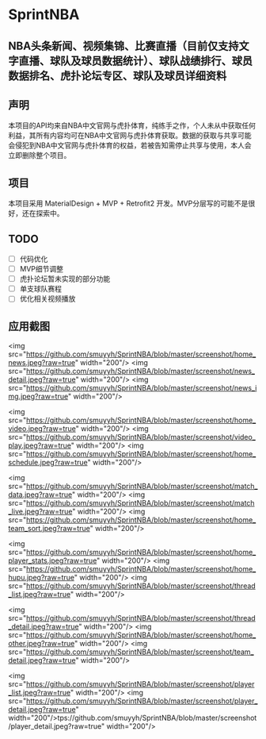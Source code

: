 # SprintNBA

## NBA头条新闻、视频集锦、比赛直播（目前仅支持文字直播、球队及球员数据统计）、球队战绩排行、球员数据排名、虎扑论坛专区、球队及球员详细资料

## 声明

本项目的API均来自NBA中文官网与虎扑体育，纯练手之作，个人未从中获取任何利益，其所有内容均可在NBA中文官网与虎扑体育获取。数据的获取与共享可能会侵犯到NBA中文官网与虎扑体育的权益，若被告知需停止共享与使用，本人会立即删除整个项目。

## 项目

本项目采用 MaterialDesign + MVP + Retrofit2 开发。MVP分层写的可能不是很好，还在探索中。

## TODO

*   [ ] 代码优化
*   [ ] MVP细节调整
*   [ ] 虎扑论坛暂未实现的部分功能
*   [ ] 单支球队赛程
*   [ ] 优化相关视频播放

## 应用截图

<img src="https://github.com/smuyyh/SprintNBA/blob/master/screenshot/home_news.jpeg?raw=true" width="200"/&gt;
<img src="https://github.com/smuyyh/SprintNBA/blob/master/screenshot/news_detail.jpeg?raw=true" width="200"/&gt;
<img src="https://github.com/smuyyh/SprintNBA/blob/master/screenshot/news_img.jpeg?raw=true" width="200"/&gt;

<img src="https://github.com/smuyyh/SprintNBA/blob/master/screenshot/home_video.jpeg?raw=true" width="200"/&gt;
<img src="https://github.com/smuyyh/SprintNBA/blob/master/screenshot/video_play.jpeg?raw=true" width="200"/&gt;
<img src="https://github.com/smuyyh/SprintNBA/blob/master/screenshot/home_schedule.jpeg?raw=true" width="200"/&gt;

<img src="https://github.com/smuyyh/SprintNBA/blob/master/screenshot/match_data.jpeg?raw=true" width="200"/&gt;
<img src="https://github.com/smuyyh/SprintNBA/blob/master/screenshot/match_live.jpeg?raw=true" width="200"/&gt;
<img src="https://github.com/smuyyh/SprintNBA/blob/master/screenshot/home_team_sort.jpeg?raw=true" width="200"/&gt;

<img src="https://github.com/smuyyh/SprintNBA/blob/master/screenshot/home_player_stats.jpeg?raw=true" width="200"/&gt;
<img src="https://github.com/smuyyh/SprintNBA/blob/master/screenshot/home_hupu.jpeg?raw=true" width="200"/&gt;
<img src="https://github.com/smuyyh/SprintNBA/blob/master/screenshot/thread_list.jpeg?raw=true" width="200"/&gt;

<img src="https://github.com/smuyyh/SprintNBA/blob/master/screenshot/thread_detail.jpeg?raw=true" width="200"/&gt;
<img src="https://github.com/smuyyh/SprintNBA/blob/master/screenshot/home_other.jpeg?raw=true" width="200"/&gt;
<img src="https://github.com/smuyyh/SprintNBA/blob/master/screenshot/team_detail.jpeg?raw=true" width="200"/&gt;

<img src="https://github.com/smuyyh/SprintNBA/blob/master/screenshot/player_list.jpeg?raw=true" width="200"/&gt;
<img src="https://github.com/smuyyh/SprintNBA/blob/master/screenshot/player_detail.jpeg?raw=true" width="200"/&gt;tps://github.com/smuyyh/SprintNBA/blob/master/screenshot/player_detail.jpeg?raw=true" width="200"/&gt;